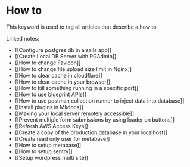 # How to
This keyword is used to tag all articles that describe a how to


Linked notes:

- [[Configure postgres db in a sails app]]
- [[Create Local DB Server with PGAdmin]]
- [[How to change Favicon]]
- [[How to change file upload size limit in Nginx]]
- [[How to clear cache in cloudflare]]
- [[How to clear cache in your browser]]
- [[How to kill something running in a specific port]]
- [[How to use blueprint APIs]]
- [[How to use postman collection runner to inject data into database]]
- [[Install plugins in Mkdocs]]
- [[Making your local server remotely accessible]]
- [[Prevent multiple form submissions by using loader on buttons]]
- [[Refresh AWS Access Keys]]
- [[Create a copy of the production database in your localhost]]
- [[Create read only user for metabase]]
- [[How to setup metabase]]
- [[How to setup sentry]]
- [[Setup wordpress multi site]]



